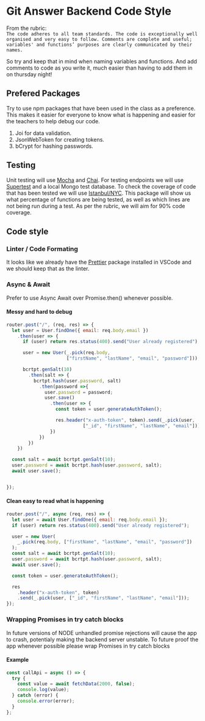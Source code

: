 # Git Answer Backend Code Style

From the rubric:  
`The code adheres to all team standards. The code is exceptionally well organised and very easy to follow. Comments are complete and useful; variables' and functions’ purposes are clearly communicated by their names.`

So try and keep that in mind when naming variables and functions. And add comments to code as you write it, much easier than having to add them in on thursday night!

## Prefered Packages

Try to use npm packages that have been used in the class as a preference. This makes it easier for everyone to know what is happening and easier for the teachers to help debug our code.

1. Joi for data validation.
2. JsonWebToken for creating tokens.
3. bCrypt for hashing passwords.

## Testing

Unit testing will use [Mocha](https://mochajs.org/) and [Chai](https://www.chaijs.com/). For testing endpoints we will use [Supertest](https://github.com/visionmedia/supertest) and a local Mongo test database. To check the coverage of code that has been tested we will use [Istanbul/NYC](https://github.com/istanbuljs/nyc). This package will show us what percentage of functions are being tested, as well as which lines are not being run during a test. As per the rubric, we will aim for 90% code coverage.

## Code style

### Linter / Code Formating

It looks like we already have the [Prettier](https://marketplace.visualstudio.com/items?itemName=esbenp.prettier-vscode) package installed in VSCode and we should keep that as the linter.

### Async & Await

Prefer to use Async Await over Promise.then() whenever possible.

#### Messy and hard to debug

```javascript
router.post("/", (req, res) => {
  let user = User.findOne({ email: req.body.email })
    .then(user => {
      if (user) return res.status(400).send("User already registered");

      user = new User(_.pick(req.body,
                      ["firstName", "lastName", "email", "password"]));

      bcrtpt.genSalt(10)
        .then(salt => {
          bcrtpt.hash(user.password, salt)
            .then(password =>{
              user.password = password;
              user.save()
                .then(user => {
                  const token = user.generateAuthToken();

                  res.header("x-auth-token", token).send(_.pick(user,
                            ["_id", "firstName", "lastName", "email"]));
                })
            })
        })
    })

  const salt = await bcrtpt.genSalt(10);
  user.password = await bcrtpt.hash(user.password, salt);
  await user.save();


});
```

#### Clean easy to read what is happening

```javascript
router.post("/", async (req, res) => {
  let user = await User.findOne({ email: req.body.email });
  if (user) return res.status(400).send("User already registered");

  user = new User(
    _.pick(req.body, ["firstName", "lastName", "email", "password"])
  );
  const salt = await bcrtpt.genSalt(10);
  user.password = await bcrtpt.hash(user.password, salt);
  await user.save();

  const token = user.generateAuthToken();

  res
    .header("x-auth-token", token)
    .send(_.pick(user, ["_id", "firstName", "lastName", "email"]));
});
```

### Wrapping Promises in try catch blocks

In future versions of NODE unhandled promise rejections will cause the app to crash, potentialy making the backend server unstable. To future proof the app whenever possible please wrap Promises in try catch blocks

#### Example

```javascript
const callApi = async () => {
  try {
    const value = await fetchData(2000, false);
    console.log(value);
  } catch (error) {
    console.error(error);
  }
};
```
